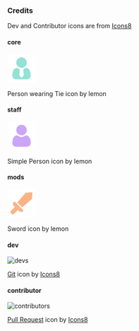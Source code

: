 ### Credits

Dev and Contributor icons are from [Icons8](https://icons8.com/license)

#### core

![core](./teal_core.png)

Person wearing Tie icon by lemon

#### staff

![staff](./mauve_staff.png)

Simple Person icon by lemon

#### mods

![mods](./peach_moderator.png)

Sword icon by lemon

#### dev

![devs](./lavender_dev.png)

<a target="_blank" href="https://icons8.com/icon/38389/git">Git</a> icon by
<a target="_blank" href="https://icons8.com">Icons8</a>

#### contributor

![contributors](./blue_contributor.png)

<a target="_blank" href="https://icons8.com/icon/120907/pull-request">Pull
Request</a> icon by <a target="_blank" href="https://icons8.com">Icons8</a>
